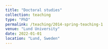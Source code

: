 ```yaml
---
title: "Doctoral studies"
collection: teaching
type: "PhD"
permalink: /teaching/2014-spring-teaching-1
venue: "Lund University"
date: 2022-01-01
location: "Lund, Sweden"
---
```

